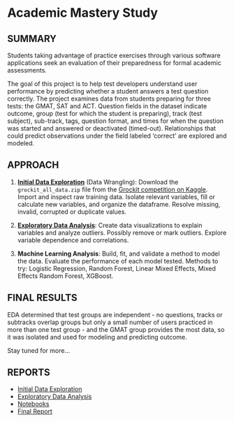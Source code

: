# Academic Mastery Study


## SUMMARY
Students taking advantage of practice exercises through various software applications seek an evaluation of their preparedness for formal academic assessments.

The goal of this project is to help test developers understand user performance by predicting whether a student answers a test question correctly. The project examines data from students preparing for three tests: the GMAT, SAT and ACT. Question fields in the dataset indicate outcome, group (test for which the student is preparing), track (test subject), sub-track, tags, question format, and times for when the question was started and answered or deactivated (timed-out). Relationships that could predict observations under the field labeled ‘correct’ are explored and modeled.

## APPROACH
1. [**Initial Data Exploration**](http://nbviewer.jupyter.org/github/humburgc/academic_mastery_study/blob/master/notebooks/initial_data_exploration.ipynb?flush_cache=true) (Data Wrangling): Download the `grockit_all_data.zip` file from the [Grockit competition on Kaggle](https://www.kaggle.com/c/WhatDoYouKnow/data). Import and inspect raw training data. Isolate relevant variables, fill or calculate new variables, and organize the dataframe. Resolve missing, invalid, corrupted or duplicate values.

2. [**Exploratory Data Analysis**](http://nbviewer.jupyter.org/github/humburgc/academic_mastery_study/blob/master/notebooks/exploratory_data_analysis.ipynb?flush_cache=true): Create data visualizations to explain variables and analyze outliers. Possibly remove or mark outliers. Explore variable dependence and correlations. 

3. **Machine Learning Analysis**: Build, fit, and validate a method to model the data. Evaluate the performance of each model tested. Methods to try: Logistic Regression, Random Forest, Linear Mixed Effects, Mixed Effects Random Forest, XGBoost.


## FINAL RESULTS
EDA determined that test groups are independent - no questions, tracks or subtracks overlap groups but only a small number of users practiced in more than one test group - and the GMAT group provides the most data, so it was isolated and used for modeling and predicting outcome.

Stay tuned for more...

## REPORTS
* [Initial Data Exploration](/reports/initial_data_exploration.pdf)
* [Exploratory Data Analysis](/reports/exploratory_data_analysis.pdf)
* [Notebooks](/notebooks)
* [Final Report](/reports/final_report.pdf)
